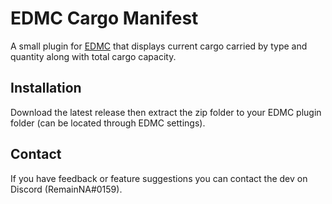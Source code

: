 # EDMC Cargo Manifest

A small plugin for [EDMC](https://github.com/EDCD/EDMarketConnector) that displays current cargo carried by type and quantity along with total cargo capacity.

## Installation

Download the latest release then extract the zip folder to your EDMC plugin folder (can be located through EDMC settings).

## Contact

If you have feedback or feature suggestions you can contact the dev on Discord (RemainNA#0159).
